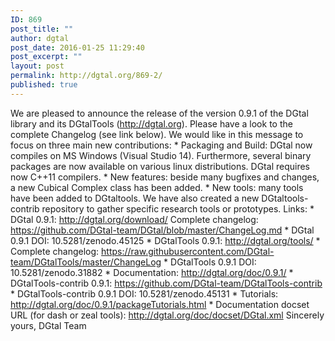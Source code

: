 ```yaml
---
ID: 869
post_title: ""
author: dgtal
post_date: 2016-01-25 11:29:40
post_excerpt: ""
layout: post
permalink: http://dgtal.org/869-2/
published: true
---
```

We are pleased to announce the release of the version 0.9.1 of the DGtal library and its DGtalTools (http://dgtal.org). Please have a look to the complete Changelog (see link below). We would like in this message to focus on three main new contributions: * Packaging and Build: DGtal now compiles on MS Windows (Visual Studio 14). Furthermore, several binary packages are now available on various linux distributions. DGtal requires now C++11 compilers. * New features: beside many bugfixes and changes, a new Cubical Complex class has been added. * New tools: many tools have been added to DGtaltools. We have also created a new DGtaltools-contrib repository to gather specific research tools or prototypes. Links: * DGtal 0.9.1: http://dgtal.org/download/ Complete changelog: https://github.com/DGtal-team/DGtal/blob/master/ChangeLog.md * DGtal 0.9.1 DOI: 10.5281/zenodo.45125 * DGtalTools 0.9.1: http://dgtal.org/tools/ * Complete changelog: https://raw.githubusercontent.com/DGtal-team/DGtalTools/master/ChangeLog * DGtalTools 0.9.1 DOI: 10.5281/zenodo.31882 * Documentation: http://dgtal.org/doc/0.9.1/ * DGtalTools-contrib 0.9.1: https://github.com/DGtal-team/DGtalTools-contrib * DGtalTools-contrib 0.9.1 DOI: 10.5281/zenodo.45131 * Tutorials: http://dgtal.org/doc/0.9.1/packageTutorials.html * Documentation docset URL (for dash or zeal tools): http://dgtal.org/doc/docset/DGtal.xml Sincerely yours, DGtal Team
